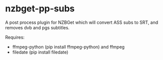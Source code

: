 # nzbget-pp-subs

A post process plugin for NZBGet which will convert ASS subs to SRT, and removes dvb and pgs subtitles.

Requires:
- ffmpeg-python (pip install ffmpeg-python) and ffmpeg
- filedate (pip install filedate)
